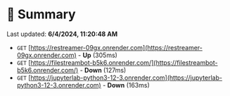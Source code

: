 # 📖 Summary
Last updated: **6/4/2024, 11:20:48 AM**

- `GET` [https://restreamer-09gx.onrender.com](https://restreamer-09gx.onrender.com) - **Up** (305ms)
- `GET` [https://filestreambot-b5k6.onrender.com/](https://filestreambot-b5k6.onrender.com/) - **Down** (127ms)
- `GET` [https://jupyterlab-python3-12-3.onrender.com](https://jupyterlab-python3-12-3.onrender.com) - **Down** (163ms)
